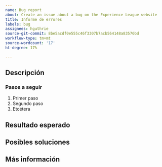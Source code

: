 ```yaml
---
name: Bug report
about: Create an issue about a bug on the Experience League website
title: Informe de errores
labels: bug
assignees: hguthrie
source-git-commit: 8be5acdf0e555c46f3307b7acb564148a83570bd
workflow-type: tm+mt
source-wordcount: '17'
ht-degree: 17%

---
```



## Descripción

<!-- (REQUIRED) What is the issue or current behavior? -->

### Pasos a seguir

<!-- (OPTIONAL) What needs to be done to replicate this issue? You can provide your scenario in a Gist. -->

1. Primer paso
1. Segundo paso
1. Etcétera

## Resultado esperado

<!-- (REQUIRED) What is the expected result or behavior after resolving this issue? -->

## Posibles soluciones

<!-- (OPTIONAL) What would a solution for this issue look like? -->

## Más información

<!-- (OPTIONAL) What other information can you provide about this issue? -->

<!--
Thank you for taking the time to report this issue!
GitHub Issues in this repo should relate to the applicable codebase.

Before submitting this issue, make sure you are complying with our Code of Conduct:
https://github.com/AdobeDocs/commerce-operations.en/blob/main/code-of-conduct.md

Issues that do not comply with our Code of Conduct or do not contain enough information may be closed at the maintainers' discretion.

Feel free to remove this section before creating this issue.
-->
